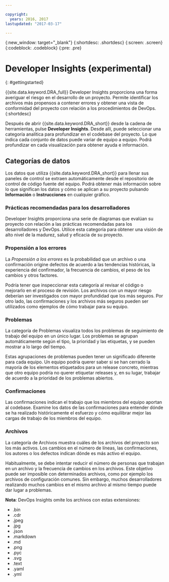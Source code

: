 ```yaml
---

copyright:
  years: 2016, 2017
lastupdated: "2017-03-17"

---
```


{:new_window: target="_blank"}
{:shortdesc: .shortdesc}
{:screen: .screen}
{:codeblock: .codeblock}
{:pre: .pre}

# Developer Insights (experimental)
{: #gettingstarted}

{{site.data.keyword.DRA_full}} Developer Insights proporciona una forma averiguar el riesgo en el desarrollo de un proyecto. Permite identificar los archivos más propensos a contener errores y obtener una vista de conformidad del proyecto con relación a los procedimientos de DevOps.
{:shortdesc}

Después de abrir {{site.data.keyword.DRA_short}} desde la cadena de herramientas, pulse **Developer Insights**. Desde allí, puede seleccionar una categoría analítica para profundizar en el codebase del proyecto. Lo que indica cada conjunto de datos puede variar de equipo a equipo. Podrá profundizar en cada visualización para obtener ayuda e información.  

## Categorías de datos
Los datos que utiliza {{site.data.keyword.DRA_short}} para llenar sus paneles de control se extraen automáticamente desde el repositorio de control de código fuente del equipo. Podrá obtener más información sobre lo que significan los datos y cómo se aplican a su proyecto pulsando **Información** o **Instrucciones** en cualquier gráfico. 

### Prácticas recomendadas para los desarrolladores

Developer Insights proporciona una serie de diagramas que evalúan su proyecto con relación a las prácticas recomendadas para los desarrolladores y DevOps. Utilice esta categoría para obtener una visión de alto nivel de la madurez, salud y eficacia de su proyecto.  

### Propensión a los errores

La *Propensión a los errores* es la probabilidad que un archivo o una confirmación origine defectos de acuerdo a las tendencias históricas, la experiencia del confirmador, la frecuencia de cambios, el peso de los cambios y otros factores.  

Podría tener que inspeccionar esta categoría al revisar el código o mejorarlo en el proceso de revisión. Los archivos con un mayor riesgo deberían ser investigados con mayor profundidad que los más seguros. Por otro lado, las confirmaciones y los archivos más seguros pueden ser utilizados como ejemplos de cómo trabajar para su equipo. 

### Problemas 

La categoría de Problemas visualiza todos los problemas de seguimiento de trabajo del equipo en un único lugar. Los problemas se agrupan automáticamente según el tipo, la prioridad y las etiquetas, y se pueden mostrar a lo largo del tiempo.  

Estas agrupaciones de problemas pueden tener un significado diferente para cada equipo. Un equipo podría querer saber si se han cerrado la mayoría de los elementos etiquetados para un release concreto, mientras que otro equipo podría no querer etiquetar releases y, en su lugar, trabajar de acuerdo a la prioridad de los problemas abiertos.   

### Confirmaciones 

Las confirmaciones indican el trabajo que los miembros del equipo aportan al codebase. Examine los datos de las confirmaciones para entender dónde se ha realizado históricamente el esfuerzo y cómo equilibrar mejor las cargas de trabajo de los miembros del equipo.  

### Archivos

La categoría de Archivos muestra cuáles de los archivos del proyecto son los más activos. Los cambios en el número de líneas, las confirmaciones, los autores o los defectos indican dónde es más activo el equipo.  

Habitualmente, se debe intentar reducir el número de personas que trabajan en un archivo y la frecuencia de cambios en los archivos. Este objetivo puede ser imposible con determinados archivos, como por ejemplo los archivos de configuración comunes. Sin embargo, muchos desarrolladores realizando muchos cambios en el mismo archivo al mismo tiempo puede dar lugar a problemas.  

**Nota**: DevOps Insights omite los archivos con estas extensiones:

* .bin
* .cdr
* .jpeg
* .jpg
* .json
* .markdown
* .md
* .png
* .pyc
* .svg
* .text
* .yaml
* .yml

